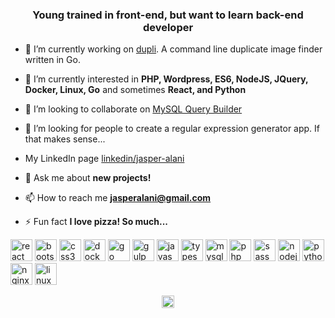 <h3 align="center">Young trained in front-end, but want to learn back-end developer</h3>

- 🔭 I’m currently working on [dupli](https://github.com/jasperalani/dupli). A command line duplicate image finder written in Go.

- 🌱 I’m currently interested in **PHP, Wordpress, ES6, NodeJS, JQuery, Docker, Linux, Go** and sometimes **React, and Python**

- 👯 I’m looking to collaborate on [MySQL Query Builder](https://github.com/jasperalani/mysql-query-builder)

- 🤔 I’m looking for people to create a regular expression generator app. If that makes sense...

- My LinkedIn page [linkedin/jasper-alani](https://www.linkedin.com/in/jasper-alani-08b80a139)

- 💬 Ask me about **new projects!**

- 📫 How to reach me **jasperalani@gmail.com**

- ⚡ Fun fact **I love pizza! So much...**

<p align="left"><img src="https://devicons.github.io/devicon/devicon.git/icons/react/react-original-wordmark.svg" alt="react" width="35" height="35"/> 
<img src="https://devicons.github.io/devicon/devicon.git/icons/bootstrap/bootstrap-plain.svg" alt="bootstrap" width="35" height="35"/> 
<img src="https://devicons.github.io/devicon/devicon.git/icons/css3/css3-original-wordmark.svg" alt="css3" width="35" height="35"/>
 <img src="https://devicons.github.io/devicon/devicon.git/icons/docker/docker-original-wordmark.svg" alt="docker" width="35" height="35"/>
  <img src="https://devicons.github.io/devicon/devicon.git/icons/go/go-original.svg" alt="go" width="35" height="35"/> 
  <img src="https://devicons.github.io/devicon/devicon.git/icons/gulp/gulp-plain.svg" alt="gulp" width="35" height="35"/>
   <img src="https://devicons.github.io/devicon/devicon.git/icons/javascript/javascript-original.svg" alt="javascript" width="35" height="35"/>
    <img src="https://devicons.github.io/devicon/devicon.git/icons/typescript/typescript-original.svg" alt="typescript" width="35" height="35"/>
     <img src="https://devicons.github.io/devicon/devicon.git/icons/mysql/mysql-original-wordmark.svg" alt="mysql" width="35" height="35"/> <img src="https://devicons.github.io/devicon/devicon.git/icons/php/php-original.svg" alt="php" width="35" height="35"/> <img src="https://devicons.github.io/devicon/devicon.git/icons/sass/sass-original.svg" alt="sass" width="35" height="35"/> <img src="https://devicons.github.io/devicon/devicon.git/icons/nodejs/nodejs-original-wordmark.svg" alt="nodejs" width="35" height="35"/> <img src="https://devicons.github.io/devicon/devicon.git/icons/python/python-original-wordmark.svg" alt="python" width="35" height="35"/> <img src="https://devicons.github.io/devicon/devicon.git/icons/nginx/nginx-original.svg" alt="nginx" width="35" height="35"/> <img src="https://devicons.github.io/devicon/devicon.git/icons/linux/linux-original.svg" alt="linux" width="35" height="35"/></p><p align="center">
<a href="https://linkedin.com/in/jasper-alani-08b80a139" target="blank"><img align="center" src="https://cdn.jsdelivr.net/npm/simple-icons@3.0.1/icons/linkedin.svg" alt="jasper-alani-08b80a139" height="20" width="20" /></a>
</p>
